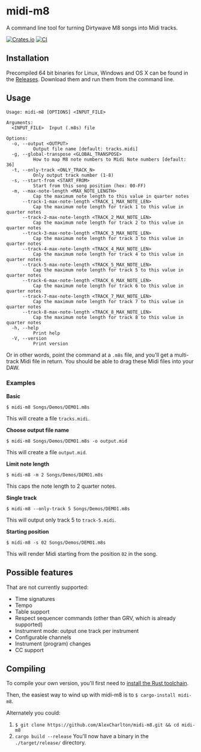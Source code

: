# midi-m8
A command line tool for turning Dirtywave M8 songs into Midi tracks.

[![Crates.io](https://img.shields.io/crates/v/midi-m8)](https://crates.io/crates/midi-m8)
[![CI](https://github.com/AlexCharlton/midi-m8/actions/workflows/ci.yml/badge.svg)](https://github.com/AlexCharlton/midi-m8/actions/workflows/ci.yml)

## Installation
Precompiled 64 bit binaries for Linux, Windows and OS X can be found in the [Releases](https://github.com/AlexCharlton/midi-m8/releases/latest). Download them and run them from the command line.

## Usage
```
Usage: midi-m8 [OPTIONS] <INPUT_FILE>

Arguments:
  <INPUT_FILE>  Input (.m8s) file

Options:
  -o, --output <OUTPUT>
          Output file name [default: tracks.midi]
  -g, --global-transpose <GLOBAL_TRANSPOSE>
          How to map M8 note numbers to Midi Note numbers [default: 36]
  -t, --only-track <ONLY_TRACK_N>
          Only output track number (1-8)
  -s, --start-from <START_FROM>
          Start from this song position (hex: 00-FF)
  -m, --max-note-length <MAX_NOTE_LENGTH>
          Cap the maximum note length to this value in quarter notes
      --track-1-max-note-length <TRACK_1_MAX_NOTE_LEN>
          Cap the maximum note length for track 1 to this value in quarter notes
      --track-2-max-note-length <TRACK_2_MAX_NOTE_LEN>
          Cap the maximum note length for track 2 to this value in quarter notes
      --track-3-max-note-length <TRACK_3_MAX_NOTE_LEN>
          Cap the maximum note length for track 3 to this value in quarter notes
      --track-4-max-note-length <TRACK_4_MAX_NOTE_LEN>
          Cap the maximum note length for track 4 to this value in quarter notes
      --track-5-max-note-length <TRACK_5_MAX_NOTE_LEN>
          Cap the maximum note length for track 5 to this value in quarter notes
      --track-6-max-note-length <TRACK_6_MAX_NOTE_LEN>
          Cap the maximum note length for track 6 to this value in quarter notes
      --track-7-max-note-length <TRACK_7_MAX_NOTE_LEN>
          Cap the maximum note length for track 7 to this value in quarter notes
      --track-8-max-note-length <TRACK_8_MAX_NOTE_LEN>
          Cap the maximum note length for track 8 to this value in quarter notes
  -h, --help
          Print help
  -V, --version
          Print version
```

Or in other words, point the command at a `.m8s` file, and you'll get a multi-track Midi file in return. You should be able to drag these Midi files into your DAW.

### Examples
**Basic**
```
$ midi-m8 Songs/Demos/DEMO1.m8s
```
This will create a file `tracks.midi`.

**Choose output file name**
```
$ midi-m8 Songs/Demos/DEMO1.m8s -o output.mid
```
This will create a file `output.mid`.

**Limit note length**
```
$ midi-m8 -m 2 Songs/Demos/DEMO1.m8s
```
This caps the note length to 2 quarter notes.

**Single track**
```
$ midi-m8 --only-track 5 Songs/Demos/DEMO1.m8s
```
This will output only track 5 to `track-5.midi`.

**Starting position**
```
$ midi-m8 -s 02 Songs/Demos/DEMO1.m8s
```
This will render Midi starting from the position `02` in the song.


## Possible features
That are not currently supported:
- Time signatures
- Tempo
- Table support
- Respect sequencer commands (other than GRV, which is already supported)
- Instrument mode: output one track per instrument
- Configurable channels
- Instrument (program) changes
- CC support

## Compiling
To compile your own version, you'll first need to [install the Rust toolchain](https://rustup.rs/).

Then, the easiest way to wind up with midi-m8 is to `$ cargo-install midi-m8`.

Alternately you could:
1. `$ git clone https://github.com/AlexCharlton/midi-m8.git && cd midi-m8`
2. `cargo build --release`
You'll now have a binary in the `./target/release/` directory.

